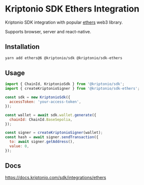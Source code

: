 # Kriptonio SDK Ethers Integration

Kriptonio SDK integration with popular [ethers](https://docs.ethers.org) web3 library.

Supports browser, server and react-native.

## Installation

```bash
yarn add ethers@6 @kriptonio/sdk @kriptonio/sdk-ethers
```

## Usage

```js
import { ChainId, KriptonioSdk } from '@kriptonio/sdk';
import { createKriptonioSigner } from '@kriptonio/sdk-ethers';

const sdk = new KriptonioSdk({
  accessToken: 'your-access-token',
});

const wallet = await sdk.wallet.generate({
  chainId: ChainId.BaseSepolia,
});

const signer = createKriptonioSigner(wallet);
const hash = await signer.sendTransaction({
  to: await signer.getAddress(),
  value: 0,
});
```

## Docs

https://docs.kriptonio.com/sdk/integrations/ethers
